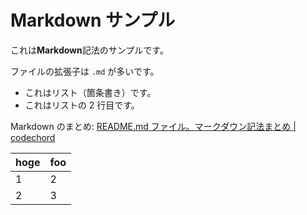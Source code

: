 # Markdown サンプル

これは**Markdown**記法のサンプルです。

ファイルの拡張子は `.md` が多いです。

- これはリスト（箇条書き）です。
- これはリストの 2 行目です。

Markdown のまとめ: [README.md ファイル。マークダウン記法まとめ | codechord](http://codechord.com/2012/01/readme-markdown/)

| hoge | foo |
| ---- | --- |
| 1    | 2   |
| 2    | 3   |
